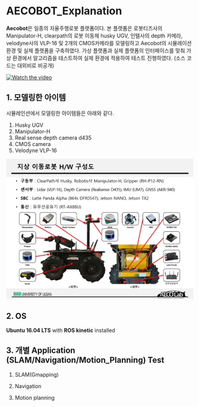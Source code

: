 # AECOBOT_Explanation

**Aecobot**은 일종의 자율주행로봇 플랫폼이다. 본 플랫폼은 로봇티즈사의 Manipulator-H, clearpath의 로봇 이동체 husky UGV, 인텔사의 depth 카메라, 
velodyne사의 VLP-16 및 2개의 CMOS카메라를 모델링하고 Aecobot의 시뮬레이션 환경 및 실제 플랫폼을 구축하였다. 가상 플랫폼과 실제 플랫폼의 인터페이스를 맞춰 가상 환경에서 알고리즘을 테스트하여 실제 환경에 적용하여 테스트 진행하였다. (소스 코드는 대외비로 비공개)

[![Watch the video](https://imgur.com/gallery/G6Q2dEN)](https://youtu.be/6dMNyTeqqLY)

## 1. 모델링한 아이템

시뮬레인션에서 모델링한 아이템들은 아래와 같다. 
1. Husky UGV
2. Manipulator-H
3. Real sense depth camera d435
4. CMOS camera
5. Velodyne VLP-16

![H/W picture](https://github.com/YDK18/AECOBOT_Explanation/blob/master/picture/1.png)

## 2. OS
**Ubuntu 16.04 LTS** with **ROS kinetic** installed

## 3. 개별 Application (SLAM/Navigation/Motion_Planning) Test
1. SLAM(Gmapping)


2. Navigation


3. Motion planning
